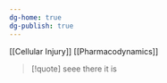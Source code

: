 ```yaml
---
dg-home: true
dg-publish: true
---
```


[[Cellular Injury]]
[[Pharmacodynamics]]

>[!quote]
>seee there it is

